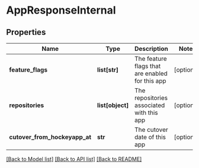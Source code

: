 # AppResponseInternal

## Properties
Name | Type | Description | Notes
------------ | ------------- | ------------- | -------------
**feature_flags** | **list[str]** | The feature flags that are enabled for this app | [optional] 
**repositories** | **list[object]** | The repositories associated with this app | [optional] 
**cutover_from_hockeyapp_at** | **str** | The cutover date of this app | [optional] 

[[Back to Model list]](../README.md#documentation-for-models) [[Back to API list]](../README.md#documentation-for-api-endpoints) [[Back to README]](../README.md)

